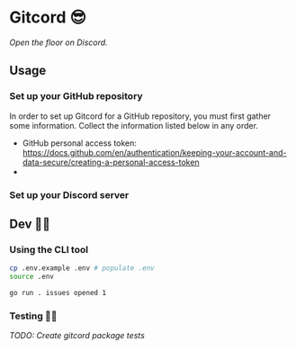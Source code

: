 # Gitcord 😎

_Open the floor on Discord._

## Usage

### Set up your GitHub repository

In order to set up Gitcord for a GitHub repository, you must first gather some information.
Collect the information listed below in any order.

- GitHub personal access token: <https://docs.github.com/en/authentication/keeping-your-account-and-data-secure/creating-a-personal-access-token>
- 

### Set up your Discord server

## Dev 👩‍💻

### Using the CLI tool

```sh
cp .env.example .env # populate .env
source .env

go run . issues opened 1
```

### Testing 👷‍♂️

_TODO: Create gitcord package tests_